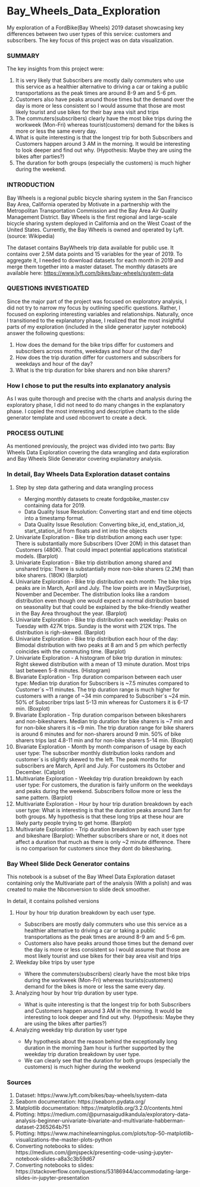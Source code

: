 # Bay_Wheels_Data_Exploration
My exploration of a FordBike(Bay Wheels) 2019 dataset showcasing key differences between two user types of this service: customers and subscribers. The key focus of this project was on data visualization.

### SUMMARY
The key insights from this project were:
<ol>
     <li> It is very likely that Subscribers are mostly daily commuters who use this service as a healthier alternative to driving a car or taking a public transportations as the peak times are around 8-9 am and 5-6 pm. </li>
     <li> Customers also have peaks around those times but the demand over the day is more or less consistent so I would assume that those are most likely tourist and use bikes for their bay area visit and trips </li>
     <li> The commuters(subscribers) clearly have the most bike trips during the workweek (Mon-Fri) whereas tourist(customers) demand for the bikes is more or less the same every day. </li>
     <li> What is quite interesting is that the longest trip for both Subscribers and Customers happen around 3 AM in the morning. It would be interesting to look deeper and find out why. (Hypothesis: Maybe they are using the bikes after parties?)</li>
     <li> The duration for both groups (especially the customers) is much higher during the weekend.</li>
</ol>


### INTRODUCTION
Bay Wheels is a regional public bicycle sharing system in the San Francisco Bay Area, California operated by Motivate in a partnership with the Metropolitan Transportation Commission and the Bay Area Air Quality Management District. Bay Wheels is the first regional and large-scale bicycle sharing system deployed in California and on the West Coast of the United States. Currently, the Bay Wheels is owned and operated by Lyft. (source: Wikipedia)

The dataset contains BayWheels trip data available for public use. It contains over 2.5M data points and 15 variables for the year of 2019. To aggregate it, I needed to download datasets for each month in 2019 and merge them together into a master dataset. The monthly datasets are available here: https://www.lyft.com/bikes/bay-wheels/system-data


### QUESTIONS INVESTIGATED
Since the major part of the project was focused on exploratory analysis, I did not try to narrow my focus by outlining specific questions. Rather, I focused on exploring interesting variables and relationships. Naturally, once I transitioned to the explanatory phase, I realized that the most insightful parts of my exploration (included in the slide generator jupyter notebook) answer the following questions:
<ol>
  <li> How does the demand for the bike trips differ for customers and subscribers across months, weekdays and hour of the day? </li>
  <li> How does the trip duration differ for customers and subscribers for weekdays and hour of the day? </li>
  <li> What is the trip duration for bike sharers and non bike sharers? </li>
</ol>


<h3> How I chose to put the results into explanatory analysis </h3>
<p> As I was quite thorough and precise with the charts and analysis during the exploratory phase, I did not need to do many changes
in the explanatory phase. I copied the most interesting and descriptive charts to the slide generator template and used nbconvert to create a deck. </p>

### PROCESS OUTLINE
As mentioned previously, the project was divided into two parts: Bay Wheels Data Exploration covering the data wrangling and data exploration and Bay Wheels Slide Generator covering explanatory analysis.

<h3> In detail, Bay Wheels Data Exploration dataset contains </h3>
<ol>
    <li> Step by step data gathering and data wrangling process </li>
        <ul>
            <li> Merging monthly datasets to create fordgobike_master.csv containing data for 2019. </li>
            <li> Data Quality Issue Resolution: Converting start and end time objects into a timestamp format.</li>
            <li> Data Quality Issue Resolution: Converting bike_id, end_station_id, start_station_id from floats and int into the objects </li>
        </ul>
    <li> Univariate Exploration - Bike trip distribution among each user type: There is substantially more Subscribers (Over 20M) in this dataset than Customers (480K). That could impact potential applications statistical models. (Barplot) </li>
    <li> Univariate Exploration - Bike trip distribution among shared and unshared trips: There is substantially more non-bike sharers (2.2M) than bike sharers. (180K) (Barplot) </li>
    <li> Univariate Exploration - Bike trip distribution each month: The bike trips peaks are in March, April and July. The low points are in May(Surprise), November and December. The distribution looks like a random distribution even though one would expect a normal distribution based on seasonality but that could be explained by the bike-friendly weather in the Bay Area throughout the year. (Barplot) </li>
    <li> Univariate Exploration - Bike trip distribution each weekday: Peaks on Tuesday with 427K trips. Sunday is the worst with 212K trips. The distribution is righ-skewed. (Barplot) </li>
    <li> Univariate Exploration - Bike trip distribution each hour of the day: Bimodal distribution with two peaks at 8 am and 5 pm which perfectly coincides with the commuting time. (Barplot) </li>
    <li> Univariate Exploration - A histogram of bike trip duration in minutes: Right skewed distribution with a mean of 13 minute duration. Most trips last between 5-8 minutes. (Histogram)  </li>
    <li> Bivariate Exploration - Trip duration comparison between each user type: Median trip duration for Subscribers is ~7.5 minutes compared to Customer´s ~11 minutes. The trip duration range is much higher for customers with a range of ~34 min compared to Subscriber´s ~24 min. 50% of Subscriber trips last 5-13 min whereas for Customers it is 6-17 min. (Boxplot) </li>
    <li> Bivariate Exploration - Trip duration comparison between bikesharers and non-bikesharers. Median trip duration for bike sharers is ~7 min and for non-bike sharers it is ~9 min. The trip duration range for bike sharers is around 6 minutes and for non-sharers around 9 min. 50% of bike sharers trips last 4.8-11 min and for non-bike sharers 5-14 min. (Boxplot) </li>
    <li> Bivariate Exploration - Month by month comparison of usage by each user type: The subscriber monthly distribution looks random and customer´s is slightly skewed to the left. The peak months for subscribers are March, April and July. For customers its October and December. (Catplot) </li>
    <li> Multivariate Exploration - Weekday trip duration breakdown by each user type: For customers, the duration is fairly uniform on the weekdays and peaks during the weekend. Subscribers follow more or less the same pattern. (Barplot) </li>
    <li> Multivariate Exploration - Hour by hour trip duration breakdown by each user type: What is interesting is that the duration peaks around 3am for both groups. My hypothesis is that these long trips at these hour are likely party people trying to get home. (Barplot) </li>
    <li> Multivariate Exploration - Trip duration breakdown by each user type and bikeshare (Barplot): Whether subscribers share or not, it does not affect a duration that much as there is only ~2 minute difference. There is no comparison for customers since they dont do bikesharing. </li>
</ol>

<h3> Bay Wheel Slide Deck Generator contains </h3>
<p> This notebook is a subset of the Bay Wheel Data Exploration dataset containing 
only the Multivariate part of the analysis (With a polish) and was created to make the Nbconversion to slide deck smoother. </p>
<p> In detail, it contains polished versions  </p>
<ol>
     <li> Hour by hour trip duration breakdown by each user type. </li>
          <ul>
               <li> Subscribers are mostly daily commuters who use this service as a healthier alternative to driving a car or taking a public transportations as the peak times are around 8-9 am and 5-6 pm.</li>
               <li> Customers also have peaks around those times but the demand over the day is more or less consistent so I would assume that those are most likely tourist and use bikes for their bay area visit and trips </li>
          </ul>
     <li> Weekday bike trips by user type </li>
          <ul>
               <li> Where the commuters(subscribers) clearly have the most bike trips during the workweek (Mon-Fri) whereas tourists(customers) demand for the bikes is more or less the same every day.</li>
          </ul>
      <li> Analyzing hour by hour trip duration by user type. </li>
          <ul>
               <li> What is quite interesting is that the longest trip for both Subscribers and Customers happen around 3 AM in the morning. It would be interesting to look deeper and find out why. (Hypothesis: Maybe they are using the bikes after parties?) </li>
          </ul>
     <li> Analyzing weekday trip duration by user type </li>
          <ul>
               <li> My hypothesis about the reason behind the exceptionally long duration in the morning 3am hour is further supported by the weekday trip duration breakdown by user type.</li>
               <li> We can clearly see that the duration for both groups (especially the customers) is much higher during the weekend </li>
          </ul>
 </ol>


### Sources
<ol>
    <li>Dataset: https://www.lyft.com/bikes/bay-wheels/system-data </li>
    <li>Seaborn documentation: https://seaborn.pydata.org/ </li>
    <li>Matplotlib documentation: https://matplotlib.org/3.2.0/contents.html </li>
    <li>Plotting: https://medium.com/@purnasaigudikandula/exploratory-data-analysis-beginner-univariate-bivariate-and-multivariate-habberman-dataset-2365264b751 </li>
    <li>Plotting: https://www.machinelearningplus.com/plots/top-50-matplotlib-visualizations-the-master-plots-python</li>
    <li> Converting notebooks to slides: https://medium.com/@mjspeck/presenting-code-using-jupyter-notebook-slides-a8a3c3b59d67</li>
    <li> Converting notebooks to slides: https://stackoverflow.com/questions/53186944/accommodating-large-slides-in-jupyter-presentation</li>
 </ol>

